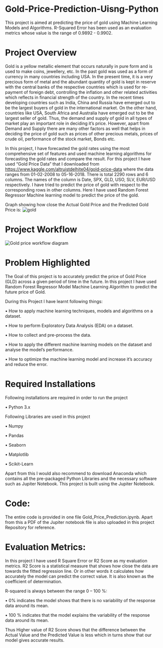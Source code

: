# Gold-Price-Prediction-Uisng-Python
This project is aimed at predicting the price of gold using Machine Learning Models and Algorithms. R-Squared Error has been used as an evaluation metrics whose value is the range of 0.9892 - 0.9902.
# Project Overview
Gold is a yellow metallic element that occurs naturally in pure form and is used to make coins, jewellery, etc.  In the past gold was used as a form of currency in many countries including USA. In the present time, it is a very precious form of metal and the abundant quantity of gold is kept in reserve with the central banks of the respective countries which is used for re-payment of foreign debt, controlling the inflation and other related activities which reflects in financial strength of the country. In the recent times developing countries such as India, China and Russia have emerged out to be the largest buyers of gold in the international market. On the other hand, countries like USA, South Africa and Australia have emerged out to be the largest seller of gold. Thus, the demand and supply of gold in all types of market play an important role in deciding it’s price. However, apart from Demand and Supply there are many other factors as well that helps in deciding the price of gold such as prices of other precious metals, prices of crude oil, performance of the stock market, Bonds etc.

In this project, I have forecasted the gold rates using the most comprehensive set of features and used machine learning algorithms for forecasting the gold rates and compare the result. For this project I have used “Gold Price Data” that I downloaded from https://www.kaggle.com/altruistdelhite04/gold-price-data where the data ranges from 01-02-2008 to 05-16-2018. There is total 2290 rows and 6 columns. The names of the column is Date, SPX, GLD, USO, SLV, EUR/USD respectively. I have tried to predict the price of gold with respect to the corresponding rows in other columns. Here I have used Random Forest Regressor Machine learning model to predict the price of the gold.

Graph showing how close the Actual Gold Price and the Predicted Gold Price is:
![gold](https://user-images.githubusercontent.com/74102049/160405073-9fac856f-f9c5-49e7-8e62-c08b068e96bb.jpg)
# Project Workflow
![Gold price workflow diagram](https://user-images.githubusercontent.com/74102049/160400436-1f5f1af2-84a8-40b4-a123-8cda15cc927d.jpeg)

# Problem Highlighted
The Goal of this project is to accurately predict the price of Gold Price (GLD) across a given period of time in the future. In this project I have used Random Forest Regressor Model Machine Learning Algorithm to predict the future price of Gold.

During this Project I have learnt following things:

  •	How to apply machine learning techniques, models and algorithms on a dataset.

  •	How to perform Exploratory Data Analysis (EDA) on a dataset.

  •	How to collect and pre-process the data.

  •	How to apply the different machine learning models on the dataset and analyse the model’s performance.

  •	How to optimize the machine learning model and increase it’s accuracy and reduce the error.
  
 # Required Installations  
Following installations are required in order to run the project

•	Python 3.x

Following Libraries are used in this project

•	Numpy

•	Pandas

•	Seaborn

•	Matplotlib

•	Scikit-Learn

Apart from this I would also recommend to download Anaconda which contains all the pre-packaged Python Libraries and the necessary software such as Jupiter Notebook. This project is built using the Jupiter Notebook.

# Code:
The entire code is provided in one file  Gold_Price_Prediction.ipynb.
Apart from this a PDF of the Jupiter notebook file is also uploaded in this project Repository for reference.

# Evaluation Metrics:
 In this project I have used R Square Error or R2 Score as my evaluation metrics. R2 Score is a statistical measure that shows how close the data are towards the fitted regression line. Or in other words it calculates how accurately the model can predict the correct value. It is also known as the coefficient of determination.
 
R-squared is always between the range 0 – 100 %:

•	0% indicates the model shows that there is no variability of the response data around its mean.

•	100 % indicates that the model explains the variability of the response data around its mean.

Thus Higher value of R2 Score shows that the difference between the Actual Value and the Predicted Value is less which in turns show that our model gives accurate results.


